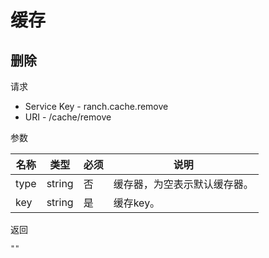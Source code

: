 # 缓存

## 删除

请求
- Service Key - ranch.cache.remove
- URI - /cache/remove

参数

|名称|类型|必须|说明|
|---|---|---|---|
|type|string|否|缓存器，为空表示默认缓存器。|
|key|string|是|缓存key。|

返回
```
""
```